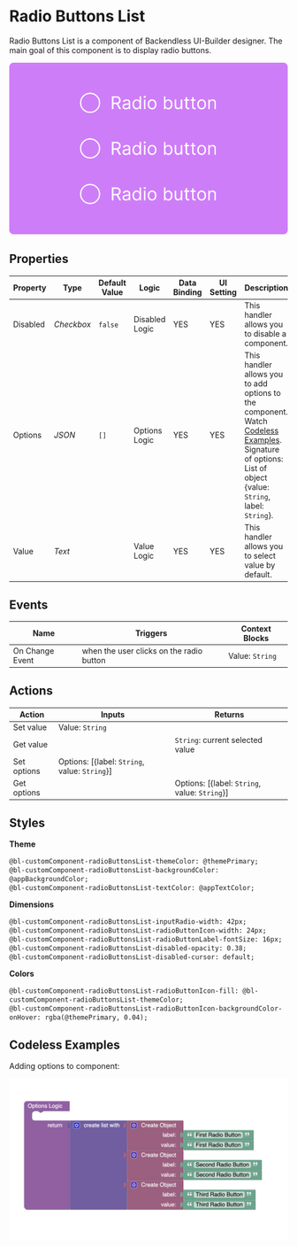 # Radio Buttons List
Radio Buttons List is a component of Backendless UI-Builder designer. The main goal of this component is to display radio buttons.

<p align="center">
  <img src="./thumbnail.png" alt="main thumbnail" width="780"/>
</p>

## Properties

| Property | Type       | Default Value | Logic          | Data Binding | UI Setting | Description                                                                                                                                                             |
|----------|------------|---------------|----------------|--------------|------------|-------------------------------------------------------------------------------------------------------------------------------------------------------------------------|
| Disabled | *Checkbox* | `false`       | Disabled Logic | YES          | YES        | This handler allows you to disable a component.                                                                                                                         |
| Options  | *JSON*     | `[]`          | Options Logic  | YES          | YES        | This handler allows you to add options to the component. Watch [Codeless Examples](#Examples). Signature of options: List of object {value: `String`, label: `String`}. |
| Value    | *Text*     |               | Value Logic    | YES          | YES        | This handler allows you to select value by default.                                                                                                                     |

## Events

| Name                    | Triggers                                 | Context Blocks                                  |
|-------------------------|------------------------------------------|-------------------------------------------------|
| On Change Event         | when the user clicks on the radio button | Value: `String`                                 |

## Actions

| Action           | Inputs                                          | Returns                                         |
|------------------|-------------------------------------------------|-------------------------------------------------|
| Set value        | Value: `String`                                 |                                                 |
| Get value        |                                                 | `String`: current selected value                |
| Set options      | Options: [{label: `String`, value: `String`}]   |                                                 |
| Get options      |                                                 | Options: [{label: `String`, value: `String`}]   |

## Styles

**Theme**
````
@bl-customComponent-radioButtonsList-themeColor: @themePrimary;
@bl-customComponent-radioButtonsList-backgroundColor: @appBackgroundColor;
@bl-customComponent-radioButtonsList-textColor: @appTextColor;
````

**Dimensions**
````
@bl-customComponent-radioButtonsList-inputRadio-width: 42px;
@bl-customComponent-radioButtonsList-radioButtonIcon-width: 24px;
@bl-customComponent-radioButtonsList-radioButtonLabel-fontSize: 16px;
@bl-customComponent-radioButtonsList-disabled-opacity: 0.38;
@bl-customComponent-radioButtonsList-disabled-cursor: default;
````

**Colors**
````
@bl-customComponent-radioButtonsList-radioButtonIcon-fill: @bl-customComponent-radioButtonsList-themeColor;
@bl-customComponent-radioButtonsList-radioButtonIcon-backgroundColor-onHover: rgba(@themePrimary, 0.04);
````

## <a name="Examples"></a> Codeless Examples

Adding options to component:

![markers example](./example-images/adding-options.png)
